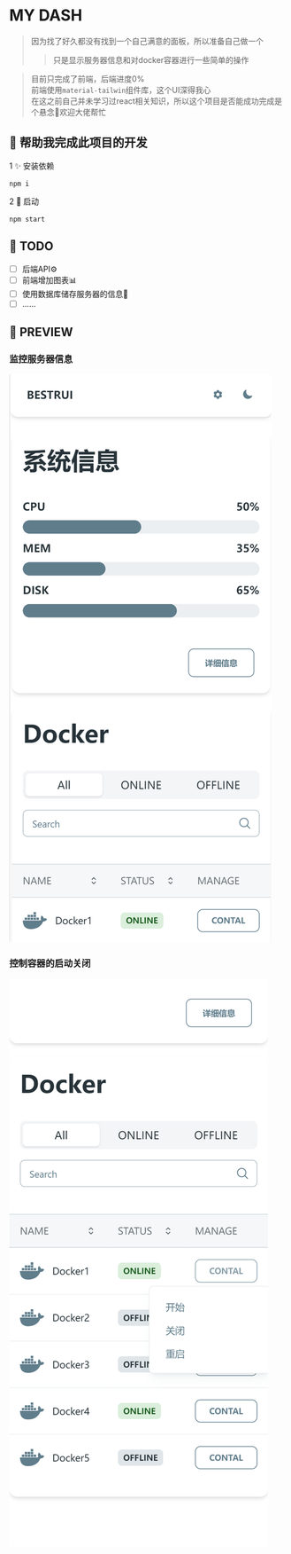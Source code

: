 # MY DASH

> 因为找了好久都没有找到一个自己满意的面板，所以准备自己做一个 
>> 只是显示服务器信息和对docker容器进行一些简单的操作

> 目前只完成了前端，后端进度0%   
> 前端使用`material-tailwin`组件库，这个UI深得我心  
> 在这之前自己并未学习过react相关知识，所以这个项目是否能成功完成是个悬念🙏欢迎大佬帮忙


## 🎈 帮助我完成此项目的开发 
 
1 ✨ 安装依赖  

```
npm i
```
2 🎉 启动   
 ```
 npm start
 ```
## 🔧 TODO    
- [ ] 后端API⚙️
- [ ] 前端增加图表📊
- [ ] 使用数据库储存服务器的信息👀
- [ ] ......
## 🎊 PREVIEW
       

### 监控服务器信息
<img src="./preview/01.png"  />     

### 控制容器的启动关闭   

<img src="./preview/02.png" />
